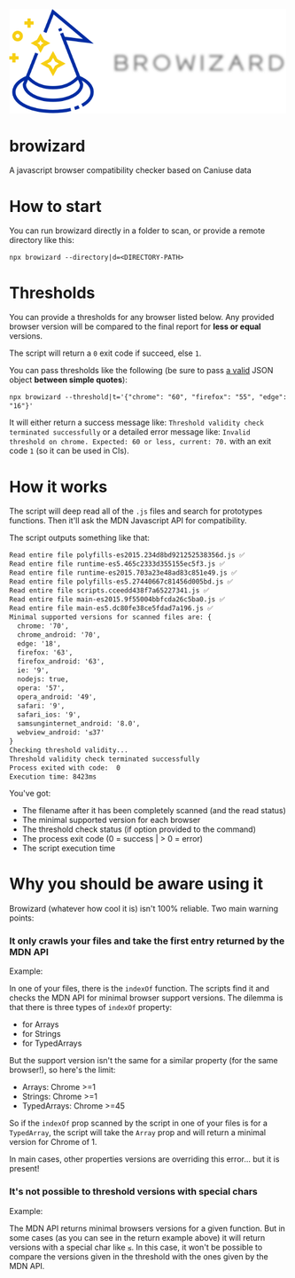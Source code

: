 <img src="assets/logo.png" width="500" />

# browizard
A javascript browser compatibility checker based on Caniuse data

# How to start
You can run browizard directly in a folder to scan, or provide a remote directory like this:

```
npx browizard --directory|d=<DIRECTORY-PATH>
```

# Thresholds
You can provide a thresholds for any browser listed below. Any provided browser version will be compared to the final report for **less or equal** versions.

The script will return a `0` exit code if succeed, else `1`.

You can pass thresholds like the following (be sure to pass [a valid](https://jsonlint.com/) JSON object **between simple quotes**):
```
npx browizard --threshold|t='{"chrome": "60", "firefox": "55", "edge": "16"}'
```

It will either return a success message like: `Threshold validity check terminated successfully` or a detailed error message like: `Invalid threshold on chrome. Expected: 60 or less, current: 70.` with an exit code `1` (so it can be used in CIs).

# How it works
The script will deep read all of the `.js` files and search for prototypes functions. Then it'll ask the MDN Javascript API for compatibility.

The script outputs something like that:
```
Read entire file polyfills-es2015.234d8bd921252538356d.js ✅
Read entire file runtime-es5.465c2333d355155ec5f3.js ✅
Read entire file runtime-es2015.703a23e48ad83c851e49.js ✅
Read entire file polyfills-es5.27440667c81456d005bd.js ✅
Read entire file scripts.cceedd438f7a65227341.js ✅
Read entire file main-es2015.9f55004bbfcda26c5ba0.js ✅
Read entire file main-es5.dc80fe38ce5fdad7a196.js ✅
Minimal supported versions for scanned files are: {
  chrome: '70',
  chrome_android: '70',
  edge: '18',
  firefox: '63',
  firefox_android: '63',
  ie: '9',
  nodejs: true,
  opera: '57',
  opera_android: '49',
  safari: '9',
  safari_ios: '9',
  samsunginternet_android: '8.0',
  webview_android: '≤37'
}
Checking threshold validity...
Threshold validity check terminated successfully
Process exited with code:  0
Execution time: 8423ms
```
You've got:
* The filename after it has been completely scanned (and the read status)
* The minimal supported version for each browser
* The threshold check status (if option provided to the command)
* The process exit code (0 = success | > 0 = error)
* The script execution time

# Why you should be aware using it

Browizard (whatever how cool it is) isn't 100% reliable. Two main warning points:

### It only crawls your files and take the **first** entry returned by the MDN API
Example:

In one of your files, there is the `indexOf` function. The scripts find it and checks the MDN API for minimal browser support versions. The dilemma is that there is three types of `indexOf` property:
* for Arrays
* for Strings
* for TypedArrays

But the support version isn't the same for a similar property (for the same browser!), so here's the limit:
* Arrays: Chrome >=1
* Strings: Chrome >=1
* TypedArrays: Chrome >=45

So if the `indexOf` prop scanned by the script in one of your files is for a `TypedArray`, the script will take the `Array` prop and will return a minimal version for Chrome of 1.

In main cases, other properties versions are overriding this error... but it is present!

### It's not possible to threshold versions with special chars
Example:

The MDN API returns minimal browsers versions for a given function. But in some cases (as you can see in the return example above) it will return versions with a special char like `≤`. In this case, it won't be possible to compare the versions given in the threshold with the ones given by the MDN API.
